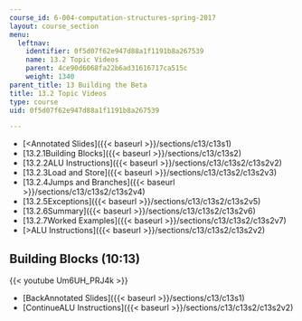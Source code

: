 ```yaml
---
course_id: 6-004-computation-structures-spring-2017
layout: course_section
menu:
  leftnav:
    identifier: 0f5d07f62e947d88a1f1191b8a267539
    name: 13.2 Topic Videos
    parent: 4ce90d6068fa22b6ad31616717ca515c
    weight: 1340
parent_title: 13 Building the Beta
title: 13.2 Topic Videos
type: course
uid: 0f5d07f62e947d88a1f1191b8a267539

---
```


*   [<Annotated Slides]({{< baseurl >}}/sections/c13/c13s1)
*   [13.2.1Building Blocks]({{< baseurl >}}/sections/c13/c13s2)
*   [13.2.2ALU Instructions]({{< baseurl >}}/sections/c13/c13s2/c13s2v2)
*   [13.2.3Load and Store]({{< baseurl >}}/sections/c13/c13s2/c13s2v3)
*   [13.2.4Jumps and Branches]({{< baseurl >}}/sections/c13/c13s2/c13s2v4)
*   [13.2.5Exceptions]({{< baseurl >}}/sections/c13/c13s2/c13s2v5)
*   [13.2.6Summary]({{< baseurl >}}/sections/c13/c13s2/c13s2v6)
*   [13.2.7Worked Examples]({{< baseurl >}}/sections/c13/c13s2/c13s2v7)
*   [\>ALU Instructions]({{< baseurl >}}/sections/c13/c13s2/c13s2v2)

Building Blocks (10:13)
-----------------------

{{< youtube Um6UH_PRJ4k >}}

*   [BackAnnotated Slides]({{< baseurl >}}/sections/c13/c13s1)
*   [ContinueALU Instructions]({{< baseurl >}}/sections/c13/c13s2/c13s2v2)